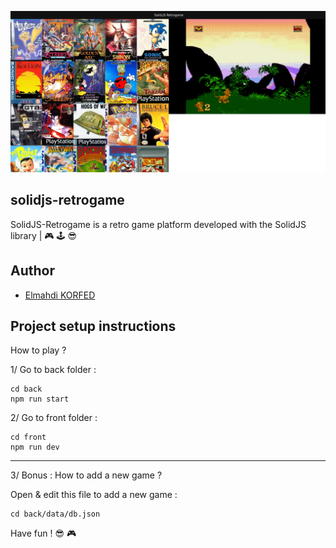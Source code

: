 <p align="center">
    <img src="screenshot.webp" />
</p>

## solidjs-retrogame

SolidJS-Retrogame is a retro game platform developed with the SolidJS library | 🎮 🕹 😎

## Author

- [Elmahdi KORFED](https://github.com/elmahdik)

## Project setup instructions

How to play ?

1/ Go to back folder :

```
cd back
npm run start
```

2/ Go to front folder :

```
cd front
npm run dev
```

---

3/ Bonus : How to add a new game ?

Open & edit this file to add a new game :

```
cd back/data/db.json
```

Have fun ! 😎 🎮
